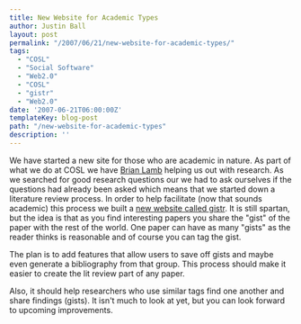 ```yaml
---
title: New Website for Academic Types
author: Justin Ball
layout: post
permalink: "/2007/06/21/new-website-for-academic-types/"
tags:
  - "COSL"
  - "Social Software"
  - "Web2.0"
  - "COSL"
  - "gistr"
  - "Web2.0"
date: '2007-06-21T06:00:00Z'
templateKey: blog-post
path: "/new-website-for-academic-types"
description: ''
---
```


We have started a new site for those who are academic in nature. As part of what we do at COSL we have [Brian Lamb][1] helping us out with research. As we searched for good research questions our we had to ask ourselves if the questions had already been asked which means that we started down a literature review process. In order to help facilitate (now that sounds academic) this process we built a [new website called gistr][2]. It is still spartan, but the idea is that as you find interesting papers you share the "gist" of the paper with the rest of the world. One paper can have as many "gists" as the reader thinks is reasonable and of course you can tag the gist.

 [1]: http://weblogs.elearning.ubc.ca/brian/
 [2]: http://www.gistr.com/

The plan is to add features that allow users to save off gists and maybe even generate a bibliography from that group. This process should make it easier to create the lit review part of any paper.

Also, it should help researchers who use similar tags find one another and share findings (gists). It isn't much to look at yet, but you can look forward to upcoming improvements.
